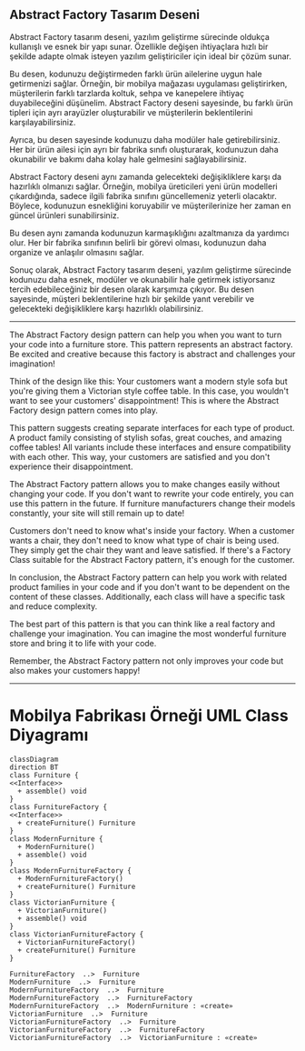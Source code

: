 ## Abstract Factory Tasarım Deseni

Abstract Factory tasarım deseni, yazılım geliştirme sürecinde oldukça kullanışlı ve esnek bir yapı sunar. Özellikle değişen ihtiyaçlara hızlı bir şekilde adapte olmak isteyen yazılım geliştiriciler için ideal bir çözüm sunar.

Bu desen, kodunuzu değiştirmeden farklı ürün ailelerine uygun hale getirmenizi sağlar. Örneğin, bir mobilya mağazası uygulaması geliştirirken, müşterilerin farklı tarzlarda koltuk, sehpa ve kanepelere ihtiyaç duyabileceğini düşünelim. Abstract Factory deseni sayesinde, bu farklı ürün tipleri için ayrı arayüzler oluşturabilir ve müşterilerin beklentilerini karşılayabilirsiniz.

Ayrıca, bu desen sayesinde kodunuzu daha modüler hale getirebilirsiniz. Her bir ürün ailesi için ayrı bir fabrika sınıfı oluşturarak, kodunuzun daha okunabilir ve bakımı daha kolay hale gelmesini sağlayabilirsiniz.

Abstract Factory deseni aynı zamanda gelecekteki değişikliklere karşı da hazırlıklı olmanızı sağlar. Örneğin, mobilya üreticileri yeni ürün modelleri çıkardığında, sadece ilgili fabrika sınıfını güncellemeniz yeterli olacaktır. Böylece, kodunuzun esnekliğini koruyabilir ve müşterilerinize her zaman en güncel ürünleri sunabilirsiniz.

Bu desen aynı zamanda kodunuzun karmaşıklığını azaltmanıza da yardımcı olur. Her bir fabrika sınıfının belirli bir görevi olması, kodunuzun daha organize ve anlaşılır olmasını sağlar.

Sonuç olarak, Abstract Factory tasarım deseni, yazılım geliştirme sürecinde kodunuzu daha esnek, modüler ve okunabilir hale getirmek istiyorsanız tercih edebileceğiniz bir desen olarak karşımıza çıkıyor. Bu desen sayesinde, müşteri beklentilerine hızlı bir şekilde yanıt verebilir ve gelecekteki değişikliklere karşı hazırlıklı olabilirsiniz.


---

The Abstract Factory design pattern can help you when you want to turn your code into a furniture store. This pattern represents an abstract factory. Be excited and creative because this factory is abstract and challenges your imagination!

Think of the design like this: Your customers want a modern style sofa but you're giving them a Victorian style coffee table. In this case, you wouldn't want to see your customers' disappointment! This is where the Abstract Factory design pattern comes into play.

This pattern suggests creating separate interfaces for each type of product. A product family consisting of stylish sofas, great couches, and amazing coffee tables! All variants include these interfaces and ensure compatibility with each other. This way, your customers are satisfied and you don't experience their disappointment.

The Abstract Factory pattern allows you to make changes easily without changing your code. If you don't want to rewrite your code entirely, you can use this pattern in the future. If furniture manufacturers change their models constantly, your site will still remain up to date!

Customers don't need to know what's inside your factory. When a customer wants a chair, they don't need to know what type of chair is being used. They simply get the chair they want and leave satisfied. If there's a Factory Class suitable for the Abstract Factory pattern, it's enough for the customer.

In conclusion, the Abstract Factory pattern can help you work with related product families in your code and if you don't want to be dependent on the content of these classes. Additionally, each class will have a specific task and reduce complexity.

The best part of this pattern is that you can think like a real factory and challenge your imagination. You can imagine the most wonderful furniture store and bring it to life with your code.

Remember, the Abstract Factory pattern not only improves your code but also makes your customers happy!

---

# Mobilya Fabrikası Örneği UML Class Diyagramı

```mermaid
classDiagram
direction BT
class Furniture {
<<Interface>>
  + assemble() void
}
class FurnitureFactory {
<<Interface>>
  + createFurniture() Furniture
}
class ModernFurniture {
  + ModernFurniture() 
  + assemble() void
}
class ModernFurnitureFactory {
  + ModernFurnitureFactory() 
  + createFurniture() Furniture
}
class VictorianFurniture {
  + VictorianFurniture() 
  + assemble() void
}
class VictorianFurnitureFactory {
  + VictorianFurnitureFactory() 
  + createFurniture() Furniture
}

FurnitureFactory  ..>  Furniture 
ModernFurniture  ..>  Furniture 
ModernFurnitureFactory  ..>  Furniture 
ModernFurnitureFactory  ..>  FurnitureFactory 
ModernFurnitureFactory  ..>  ModernFurniture : «create»
VictorianFurniture  ..>  Furniture 
VictorianFurnitureFactory  ..>  Furniture 
VictorianFurnitureFactory  ..>  FurnitureFactory 
VictorianFurnitureFactory  ..>  VictorianFurniture : «create»
```